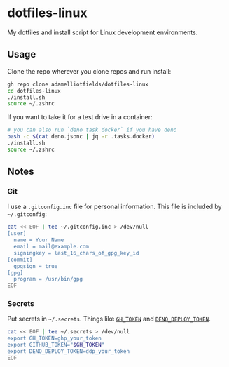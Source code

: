 # dotfiles-linux

My dotfiles and install script for Linux development environments.

## Usage

Clone the repo wherever you clone repos and run install:

```bash
gh repo clone adamelliotfields/dotfiles-linux
cd dotfiles-linux
./install.sh
source ~/.zshrc
```

If you want to take it for a test drive in a container:

```bash
# you can also run `deno task docker` if you have deno
bash -c $(cat deno.jsonc | jq -r .tasks.docker)
./install.sh
source ~/.zshrc
```

## Notes

### Git

I use a `.gitconfig.inc` file for personal information. This file is included by `~/.gitconfig`:

```bash
cat << EOF | tee ~/.gitconfig.inc > /dev/null
[user]
  name = Your Name
  email = mail@example.com
  signingkey = last_16_chars_of_gpg_key_id
[commit]
  gpgsign = true
[gpg]
  program = /usr/bin/gpg
EOF
```

### Secrets

Put secrets in `~/.secrets`. Things like [`GH_TOKEN`](https://cli.github.com/manual/gh_help_environment) and [`DENO_DEPLOY_TOKEN`](https://deno.com/deploy/docs/deployctl).

```bash
cat << EOF | tee ~/.secrets > /dev/null
export GH_TOKEN=ghp_your_token
export GITHUB_TOKEN="$GH_TOKEN"
export DENO_DEPLOY_TOKEN=ddp_your_token
EOF
```
